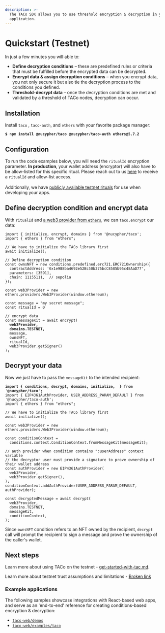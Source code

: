 ```yaml
---
description: >-
  The TACo SDK allows you to use threshold encryption & decryption in your
  application.
---
```


# Quickstart (Testnet)

In just a few minutes you will able to:

* **Define decryption conditions** – these are predefined rules or criteria that must be fulfilled before the encrypted data can be decrypted.
* **Encrypt data & assign decryption conditions** – when you encrypt data, you not only secure it but also tie the decryption process to the conditions you defined.
* **Threshold-decrypt data** – once the decryption conditions are met and validated by a threshold of TACo nodes, decryption can occur.

## Installation

Install `taco` , `taco-auth`, and `ethers` with your favorite package manager:

<pre class="language-bash"><code class="lang-bash"><strong>$ npm install @nucypher/taco @nucypher/taco-auth ethers@5.7.2
</strong></code></pre>

## Configuration

To run the code examples below, you will need the `ritualId` encryption parameter. **In production**, your wallet address (encryptor) will also have to be allow-listed for this specific ritual. Please reach out to us [here](https://discord.com/channels/866378471868727316/870383642751430666) to receive a  `ritualId` and allow-list access. \
\
Additionally, we have [publicly available testnet rituals](taco-integration/get-started-with-tac.md#testnet-configuration) for use when developing your apps.

## Define decryption condition and encrypt data&#x20;

With `ritualId` and [a web3 provider from `ethers`](https://docs.ethers.org/v5/api/providers/#providers-getDefaultProvider), we can `taco.encrypt` our data:

<pre class="language-typescript"><code class="lang-typescript">import { initialize, encrypt, domains } from '@nucypher/taco';
import { ethers } from "ethers";

// We have to initialize the TACo library first
await initialize();

// Define decryption condition
const ownsNFT = new conditions.predefined.erc721.ERC721Ownership({
  contractAddress: '0x1e988ba4692e52Bc50b375bcC8585b95c48AaD77',
  parameters: [3591],
  chain: 11155111,  // sepolia
});

const web3Provider = new ethers.providers.Web3Provider(window.ethereum);

const message = "my secret message";
const ritualId = 0

// encrypt data
const messageKit = await encrypt(
<strong>  web3Provider,
</strong><strong>  domains.TESTNET,
</strong>  message,
  ownsNFT,
  ritualId,
  web3Provider.getSigner() 
);
</code></pre>

## Decrypt your data

Now we just have to pass the  `messageKit` to the intended recipient:

<pre class="language-typescript"><code class="lang-typescript"><strong>import { conditions, decrypt, domains, initialize,  } from '@nucypher/taco';
</strong>import { EIP4361AuthProvider, USER_ADDRESS_PARAM_DEFAULT } from '@nucypher/taco-auth';
import { ethers } from "ethers";

// We have to initialize the TACo library first
await initialize();

const web3Provider = new ethers.providers.Web3Provider(window.ethereum); 

const conditionContext =
  conditions.context.ConditionContext.fromMessageKit(messageKit);
  
// auth provider when condition contains ":userAddress" context variable
// the decryptor user must provide a signature to prove ownership of their wallet address
const authProvider = new EIP4361AuthProvider(
  web3Provider,
  web3Provider.getSigner(),
);
conditionContext.addAuthProvider(USER_ADDRESS_PARAM_DEFAULT, authProvider);

const decryptedMessage = await decrypt(
  web3Provider,
  domains.TESTNET,
  messageKit,
  conditionContext,
);
</code></pre>

Since `ownsNFT` condition refers to an NFT owned by the recipient, `decrypt` call will prompt the recipient to sign a message and prove the ownership of the caller's wallet.

## Next steps

Learn more about using TACo on the testnet - [get-started-with-tac.md](taco-integration/get-started-with-tac.md "mention").&#x20;

Learn more about testnet trust assumptions and limitations - [Broken link](broken-reference "mention")

### Example applications

The following samples showcase integrations with React-based web apps, and serve as an 'end-to-end' reference for creating conditions-based encryption & decryption:

* [`taco-web/demos`](https://github.com/nucypher/taco-web/tree/main/demos)
* [`taco-web/examples/taco`](https://github.com/nucypher/taco-web/tree/main/examples/taco)
